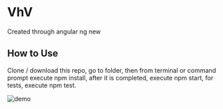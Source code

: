 # VhV

Created through angular ng new

## How to Use

Clone / download this repo, go to folder, then from terminal or command prompt execute npm install, after it is completed, execute npm start, for tests, execute npm test.

![demo](https://raw.githubusercontent.com/asifsha/vh-v/master/demo/demo.gif)
